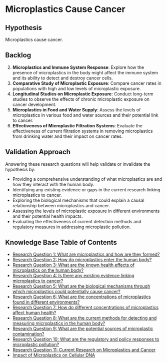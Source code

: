 # Microplastics Cause Cancer

## Hypothesis

Microplastics cause cancer.

## Backlog

2. **Microplastics and Immune System Response**: Explore how the presence of microplastics in the body might affect the immune system and its ability to detect and destroy cancer cells.
3. **Comparative Study of Microplastic Exposure**: Compare cancer rates in populations with high and low levels of microplastic exposure.
4. **Longitudinal Studies on Microplastic Exposure**: Conduct long-term studies to observe the effects of chronic microplastic exposure on cancer development.
5. **Microplastics in Food and Water Supply**: Assess the levels of microplastics in various food and water sources and their potential link to cancer.
6. **Effectiveness of Microplastic Filtration Systems**: Evaluate the effectiveness of current filtration systems in removing microplastics from drinking water and their impact on cancer rates.

## Validation Approach

Answering these research questions will help validate or invalidate the hypothesis by:

- Providing a comprehensive understanding of what microplastics are and how they interact with the human body.
- Identifying any existing evidence or gaps in the current research linking microplastics to cancer.
- Exploring the biological mechanisms that could explain a causal relationship between microplastics and cancer.
- Assessing the levels of microplastic exposure in different environments and their potential health impacts.
- Evaluating the effectiveness of current detection methods and regulatory measures in addressing microplastic pollution.

## Knowledge Base Table of Contents

* [Research Question 1: What are microplastics and how are they formed?](./Research_Question_1_What_are_microplastics_and_how_are_they_formed.md)
* [Research Question 2: How do microplastics enter the human body?](./Research_Question_2_How_do_microplastics_enter_the_human_body.md)
* [Research Question 3: What are the known health effects of microplastics on the human body?](./Research_Question_3_Known_Health_Effects_of_Microplastics_on_Human_Body.md)
* [Research Question 4: Is there any existing evidence linking microplastics to cancer?](./Research_Question_4_Existing_Evidence_Linking_Microplastics_to_Cancer.md)
* [Research Question 5: What are the biological mechanisms through which microplastics could potentially cause cancer?](./Research_Question_5_Biological_Mechanisms_of_Microplastics_Causing_Cancer.md)
* [Research Question 6: What are the concentrations of microplastics found in different environments?](./Research_Question_6_Concentrations_of_Microplastics_in_Different_Environments.md)
* [Research Question 7: How do different concentrations of microplastics affect human health?](./Research_Question_7_How_do_different_concentrations_of_microplastics_affect_human_health.md)
* [Research Question 8: What are the current methods for detecting and measuring microplastics in the human body?](./Research_Question_8_Current_Methods_for_Detecting_and_Measuring_Microplastics_in_the_Human_Body.md)
* [Research Question 9: What are the potential sources of microplastic contamination?](./Research_Question_9_Potential_Sources_of_Microplastic_Contamination.md)
* [Research Question 10: What are the regulatory and policy responses to microplastic pollution?](./Research_Question_10_Regulatory_and_Policy_Responses_to_Microplastic_Pollution.md)
* [Research Question 11: Current Research on Microplastics and Cancer](./Research_Question_11_Current_Research_on_Microplastics_and_Cancer.md)
* [Impact of Microplastics on Cellular DNA](./Impact_of_Microplastics_on_Cellular_DNA.md)
